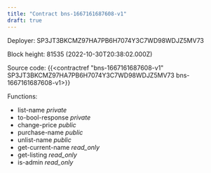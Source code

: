 ```yaml
---
title: "Contract bns-1667161687608-v1"
draft: true
---
```

Deployer: SP3JT3BKCMZ97HA7PB6H7074Y3C7WD98WDJZ5MV73


 



Block height: 81535 (2022-10-30T20:38:02.000Z)

Source code: {{<contractref "bns-1667161687608-v1" SP3JT3BKCMZ97HA7PB6H7074Y3C7WD98WDJZ5MV73 bns-1667161687608-v1>}}

Functions:

* list-name _private_
* to-bool-response _private_
* change-price _public_
* purchase-name _public_
* unlist-name _public_
* get-current-name _read_only_
* get-listing _read_only_
* is-admin _read_only_
